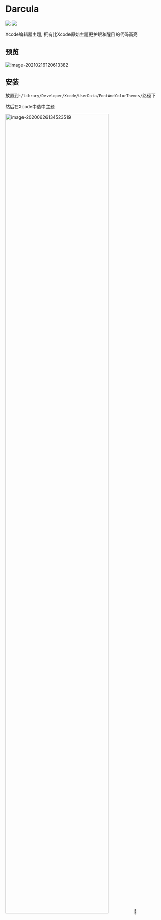 # Darcula

<p align="left">
<img src="https://img.shields.io/badge/license-Apache-blue"/>
<a href="https://jq.qq.com/?_wv=1027&k=vWsXSNBJ"><img src="https://img.shields.io/badge/QQ群-752854893-blue"/></a>
</p>

Xcode编辑器主题, 拥有比Xcode原始主题更护眼和醒目的代码高亮

## 预览

![image-20210216120613382](https://i.imgur.com/2XGnJkG.png)



## 安装

放置到`~/Library/Developer/Xcode/UserData/FontAndColorThemes/`路径下



然后在Xcode中选中主题

<img src="https://i.imgur.com/B9msrE7.png" alt="image-20200626134523519" width="80%;" />
